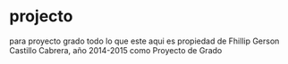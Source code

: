 projecto
========

para proyecto grado
todo lo que este aqui es propiedad de Fhillip Gerson Castillo Cabrera, año 2014-2015 como Proyecto de Grado
